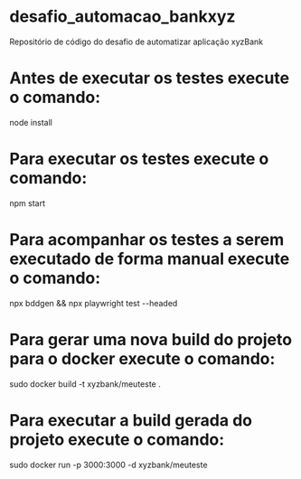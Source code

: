 # desafio_automacao_bankxyz
Repositório de código do desafio de automatizar aplicação xyzBank

# Antes de executar os testes execute o comando:
  node install
# Para executar os testes execute o comando:
  npm start
  
# Para acompanhar os testes a serem executado de forma manual execute o comando:
 npx bddgen && npx playwright test --headed
 
# Para gerar uma nova build do projeto para o docker execute o comando:
  sudo docker build -t xyzbank/meuteste .

# Para executar a build gerada do projeto execute o comando:
  sudo docker run -p 3000:3000 -d xyzbank/meuteste
